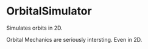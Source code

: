 # OrbitalSimulator
Simulates orbits in 2D.

Orbital Mechanics are seriously intersting. Even in 2D.


